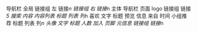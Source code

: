 导航栏 全局
    链接组 左
        链接*n
    链接组 右
        链接*n
主体
    导航栏 页面
        logo
        链接组
            链接*5
        搜索
    内容
        内容列表
            标题
            列表
                列*n
                    喜欢
                    文字
                        标题
                        预览
                        信息
                            来自
                            时间
        小组推荐
            标题
            列表
                列*n
                    头像
                    文字
                        标题
                        人数
                        加入
页脚
    元信息
    链接组
        链接*n